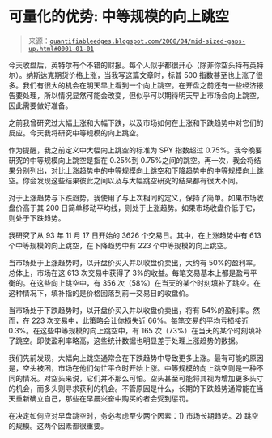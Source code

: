 <!--yml

category: 未分类

日期：2024 年 5 月 18 日 08:27:23

-->

# 可量化的优势: 中等规模的向上跳空

> 来源：[`quantifiableedges.blogspot.com/2008/04/mid-sized-gaps-up.html#0001-01-01`](http://quantifiableedges.blogspot.com/2008/04/mid-sized-gaps-up.html#0001-01-01)

今天收盘后，英特尔有个不错的财报。每个人似乎都很开心（除非你空头持有英特尔）。纳斯达克期货价格上涨，当我写这篇文章时，标普 500 指数甚至也上涨了很多。我们有很大的机会在明天早上看到一个向上跳空。在开盘之前还有一些经济报告要处理，所以情况显然可能会改变，但似乎可以期待明天早上市场会向上跳空，因此需要做好准备。

之前我曾研究过大幅上涨和大幅下跌，以及市场如何在上涨和下跌趋势中对它们的反应。今天我将研究中等规模的向上跳空。

作为提醒，我之前定义中大幅向上跳空的标准为 SPY 指数超过 0.75%。我今晚要研究的中等规模向上跳空是指在 0.25%到 0.75%之间的跳空。再一次，我会将结果分别列出，对比上涨趋势中的中等规模向上跳空和下降趋势中的中等规模向上跳空。你会发现这些结果彼此之间以及与大幅跳空研究的结果都有很大不同。

对于上涨趋势与下跌趋势，我使用了与上次相同的定义，保持了简单。如果市场收盘价高于其 200 日简单移动平均线，则处于上涨趋势。如果市场收盘价低于它，则处于下跌趋势。

我研究了从 93 年 11 月 17 日开始的 3626 个交易日。其中，在上涨趋势中有 613 个中等规模的向上跳空，在下降趋势中有 223 个中等规模的向上跳空。

当市场处于上涨趋势时，以开盘价买入并以收盘价卖出，大约有 50%的盈利率。总体上，市场在这 613 次交易中获得了 3%的收益。每笔交易基本上都是盈亏平衡的。在这些向上跳空中，有 356 次（58%）在当天的某个时刻填补了跳空。在这种情况下，填补指的是价格回落到前一交易日的收盘价。

当市场处于下跌趋势时，以开盘价买入并以收盘价卖出，将有 54%的盈利率。然而，在 223 次交易中，此策略会让你损失近 66%。每笔交易的平均亏损接近 0.3%。在这些中等规模的向上跳空中，有 165 次（73%）在当天的某个时刻填补了跳空。即使盈利率略高，这些统计数据也明显差于处理上涨趋势的数据。

我们先前发现，大幅向上跳空通常会在下跌趋势中导致更多上涨。最有可能的原因是，空头被困，市场在他们匆忙平仓时开始上涨。中等规模的向上跳空则是一种不同的情况。对空头来说，它们并不那么可怕。空头甚至可能将其视为增加更多头寸的机会，而多头则寻求获利的机会。不管原因是什么，长期的下跌趋势通常能在当天重新确立自己，那些在早晨兴奋中购买的者会受到惩罚。

在决定如何应对早盘跳空时，务必考虑至少两个因素：1) 市场长期趋势。2) 跳空的规模。这两个因素都很重要。
